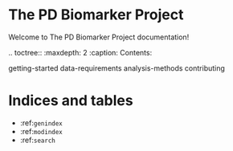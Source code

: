 # The PD Biomarker Project

Welcome to The PD Biomarker Project documentation!

.. toctree:: :maxdepth: 2 :caption: Contents:

getting-started data-requirements analysis-methods contributing

# Indices and tables

-   :ref:`genindex`
-   :ref:`modindex`
-   :ref:`search`
